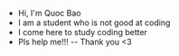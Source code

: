 - Hi, I'm Quoc Bao
- I am a student who is not good at coding
- I come here to study coding better
- Pls help me!!!
-- Thank you <3

<!---
baongo1230/baongo1230 is a ✨ special ✨ repository because its `README.md` (this file) appears on your GitHub profile.
You can click the Preview link to take a look at your changes.
--->
